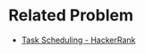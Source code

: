 # Related Problem
- [Task Scheduling - HackerRank](https://www.hackerrank.com/challenges/task-scheduling/problem)

